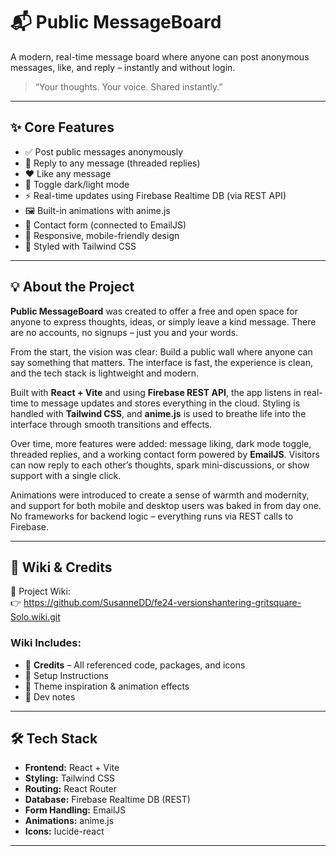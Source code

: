 # 📬 Public MessageBoard

A modern, real-time message board where anyone can post anonymous messages, like, and reply – instantly and without login.

> “Your thoughts. Your voice. Shared instantly.”



---

## ✨ Core Features

- ✅ Post public messages anonymously
- 💬 Reply to any message (threaded replies)
- ❤️ Like any message
- 🌙 Toggle dark/light mode
- ⚡ Real-time updates using Firebase Realtime DB (via REST API)
- 🖼 Built-in animations with anime.js
- 📧 Contact form (connected to EmailJS)
- 🧩 Responsive, mobile-friendly design
- 🎨 Styled with Tailwind CSS


---

## 💡 About the Project

**Public MessageBoard** was created to offer a free and open space for anyone to express thoughts, ideas, or simply leave a kind message. There are no accounts, no signups – just you and your words.

From the start, the vision was clear: Build a public wall where anyone can say something that matters. The interface is fast, the experience is clean, and the tech stack is lightweight and modern.

Built with **React + Vite** and using **Firebase REST API**, the app listens in real-time to message updates and stores everything in the cloud. Styling is handled with **Tailwind CSS**, and **anime.js** is used to breathe life into the interface through smooth transitions and effects.

Over time, more features were added: message liking, dark mode toggle, threaded replies, and a working contact form powered by **EmailJS**. Visitors can now reply to each other’s thoughts, spark mini-discussions, or show support with a single click.

Animations were introduced to create a sense of warmth and modernity, and support for both mobile and desktop users was baked in from day one. No frameworks for backend logic – everything runs via REST calls to Firebase.

---

## 🧠 Wiki & Credits

📘 Project Wiki:  
👉 https://github.com/SusanneDD/fe24-versionshantering-gritsquare-Solo.wiki.git

### Wiki Includes:

- 🧾 **Credits** – All referenced code, packages, and icons
- 🔧 Setup Instructions
- 🎨 Theme inspiration & animation effects
- 📝 Dev notes

---

## 🛠 Tech Stack

- **Frontend:** React + Vite
- **Styling:** Tailwind CSS
- **Routing:** React Router
- **Database:** Firebase Realtime DB (REST)
- **Form Handling:** EmailJS
- **Animations:** anime.js
- **Icons:** lucide-react

---

